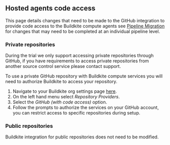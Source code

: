 ## Hosted agents code access

This page details changes that need to be made to the GitHub integration to provide code access to the Buildkite compute agents see [Pipeline Migration](/docs/buildkite-compute/pipeline-migration) for changes that may need to be completed at an individual pipeline level.

### Private repositories

During the trial we only support accessing private repositories through GitHub, if you have requirements to access private repositories from another source control service please contact support.

To use a private GitHub repository with Buildkite compute services you will need to authorize Buildkite to access your repository.

1. Navigate to your Buildkite org settings page [here](https://buildkite.com/organizations/~/settings).
1. On the left hand menu select _Repository Providers_.
1. Select the _GitHub (with code access)_ option.
1. Follow the prompts to authorize the services on your GitHub account, you can restrict access to specific repositories during setup.

### Public repositories

Buildkite integration for public repositories does not need to be modified.
